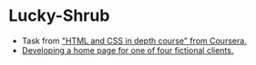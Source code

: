 # Lucky-Shrub

- Task from ["HTML and CSS in depth course" from Coursera.](https://www.coursera.org/learn/html-and-css-in-depth)
- [Developing a home page for one of four fictional clients.](https://flatwhit3.github.io/luckyShrub/)
